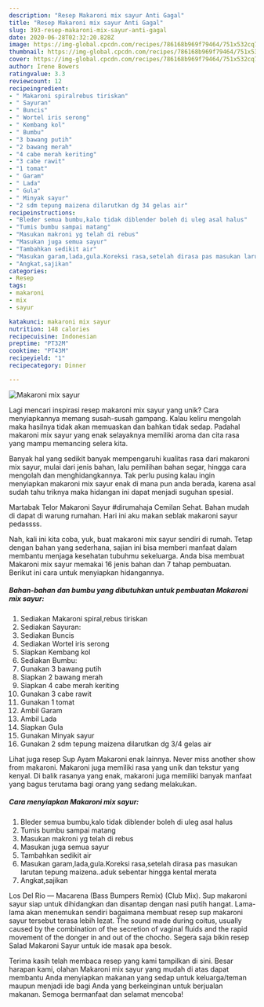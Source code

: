 ```yaml
---
description: "Resep Makaroni mix sayur Anti Gagal"
title: "Resep Makaroni mix sayur Anti Gagal"
slug: 393-resep-makaroni-mix-sayur-anti-gagal
date: 2020-06-28T02:32:20.828Z
image: https://img-global.cpcdn.com/recipes/786168b969f79464/751x532cq70/makaroni-mix-sayur-foto-resep-utama.jpg
thumbnail: https://img-global.cpcdn.com/recipes/786168b969f79464/751x532cq70/makaroni-mix-sayur-foto-resep-utama.jpg
cover: https://img-global.cpcdn.com/recipes/786168b969f79464/751x532cq70/makaroni-mix-sayur-foto-resep-utama.jpg
author: Irene Bowers
ratingvalue: 3.3
reviewcount: 12
recipeingredient:
- " Makaroni spiralrebus tiriskan"
- " Sayuran"
- " Buncis"
- " Wortel iris serong"
- " Kembang kol"
- " Bumbu"
- "3 bawang putih"
- "2 bawang merah"
- "4 cabe merah keriting"
- "3 cabe rawit"
- "1 tomat"
- " Garam"
- " Lada"
- " Gula"
- " Minyak sayur"
- "2 sdm tepung maizena dilarutkan dg 34 gelas air"
recipeinstructions:
- "Bleder semua bumbu,kalo tidak diblender boleh di uleg asal halus"
- "Tumis bumbu sampai matang"
- "Masukan makroni yg telah di rebus"
- "Masukan juga semua sayur"
- "Tambahkan sedikit air"
- "Masukan garam,lada,gula.Koreksi rasa,setelah dirasa pas masukan larutan tepung maizena..aduk sebentar hingga kental merata"
- "Angkat,sajikan"
categories:
- Resep
tags:
- makaroni
- mix
- sayur

katakunci: makaroni mix sayur 
nutrition: 148 calories
recipecuisine: Indonesian
preptime: "PT32M"
cooktime: "PT43M"
recipeyield: "1"
recipecategory: Dinner

---
```



![Makaroni mix sayur](https://img-global.cpcdn.com/recipes/786168b969f79464/751x532cq70/makaroni-mix-sayur-foto-resep-utama.jpg)

Lagi mencari inspirasi resep makaroni mix sayur yang unik? Cara menyiapkannya memang susah-susah gampang. Kalau keliru mengolah maka hasilnya tidak akan memuaskan dan bahkan tidak sedap. Padahal makaroni mix sayur yang enak selayaknya memiliki aroma dan cita rasa yang mampu memancing selera kita.

Banyak hal yang sedikit banyak mempengaruhi kualitas rasa dari makaroni mix sayur, mulai dari jenis bahan, lalu pemilihan bahan segar, hingga cara mengolah dan menghidangkannya. Tak perlu pusing kalau ingin menyiapkan makaroni mix sayur enak di mana pun anda berada, karena asal sudah tahu triknya maka hidangan ini dapat menjadi suguhan spesial.

Martabak Telor Makaroni Sayur #dirumahaja Cemilan Sehat. Bahan mudah di dapat di warung rumahan. Hari ini aku makan seblak makaroni sayur pedassss.


Nah, kali ini kita coba, yuk, buat makaroni mix sayur sendiri di rumah. Tetap dengan bahan yang sederhana, sajian ini bisa memberi manfaat dalam membantu menjaga kesehatan tubuhmu sekeluarga. Anda bisa membuat Makaroni mix sayur memakai 16 jenis bahan dan 7 tahap pembuatan. Berikut ini cara untuk menyiapkan hidangannya.

<!--inarticleads1-->

##### Bahan-bahan dan bumbu yang dibutuhkan untuk pembuatan Makaroni mix sayur:

1. Sediakan  Makaroni spiral,rebus tiriskan
1. Sediakan  Sayuran:
1. Sediakan  Buncis
1. Sediakan  Wortel iris serong
1. Siapkan  Kembang kol
1. Sediakan  Bumbu:
1. Gunakan 3 bawang putih
1. Siapkan 2 bawang merah
1. Siapkan 4 cabe merah keriting
1. Gunakan 3 cabe rawit
1. Gunakan 1 tomat
1. Ambil  Garam
1. Ambil  Lada
1. Siapkan  Gula
1. Gunakan  Minyak sayur
1. Gunakan 2 sdm tepung maizena dilarutkan dg 3/4 gelas air


Lihat juga resep Sup Ayam Makaroni enak lainnya. Never miss another show from makaroni. Makaroni juga memiliki rasa yang unik dan tekstur yang kenyal. Di balik rasanya yang enak, makaroni juga memiliki banyak manfaat yang bagus terutama bagi orang yang sedang melakukan. 

<!--inarticleads2-->

##### Cara menyiapkan Makaroni mix sayur:

1. Bleder semua bumbu,kalo tidak diblender boleh di uleg asal halus
1. Tumis bumbu sampai matang
1. Masukan makroni yg telah di rebus
1. Masukan juga semua sayur
1. Tambahkan sedikit air
1. Masukan garam,lada,gula.Koreksi rasa,setelah dirasa pas masukan larutan tepung maizena..aduk sebentar hingga kental merata
1. Angkat,sajikan


Los Del Rio — Macarena (Bass Bumpers Remix) (Club Mix). Sup makaroni sayur siap untuk dihidangkan dan disantap dengan nasi putih hangat. Lama-lama akan menemukan sendiri bagaimana membuat resep sup makaroni sayur tersebut terasa lebih lezat. The sound made during coitus, usually caused by the combination of the secretion of vaginal fluids and the rapid movement of the donger in and out of the chocho. Segera saja bikin resep Salad Makaroni Sayur untuk ide masak apa besok. 

Terima kasih telah membaca resep yang kami tampilkan di sini. Besar harapan kami, olahan Makaroni mix sayur yang mudah di atas dapat membantu Anda menyiapkan makanan yang sedap untuk keluarga/teman maupun menjadi ide bagi Anda yang berkeinginan untuk berjualan makanan. Semoga bermanfaat dan selamat mencoba!
